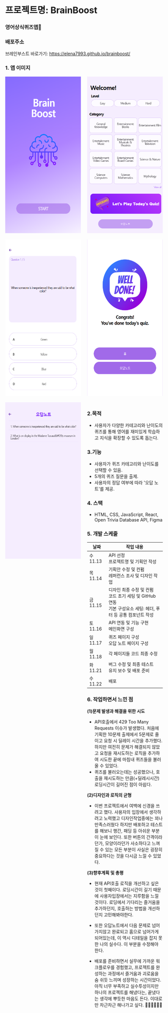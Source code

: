 # 프로젝트명: BrainBoost

### 영어상식퀴즈앱👀

### 배포주소

브레인부스트 바로가기: <https://elena7993.github.io/brainboost/>

### 1. 앱 이미지

<div style="display: grid; grid-template-columns: repeat(2, 1fr); gap: 20px;">
<img src="./public/bb_images/bb_home.png" alt="홈화면" width="300" height="500">
<img src="./public/bb_images/bb_main.png" alt="메인화면" width="300" height="500">
<img src="./public/bb_images/bb_quiz.png" alt="퀴즈화면" width="300" height="500">
<img src="./public/bb_images/bb_feedback.png" alt="피드백화면" width="300" height="500">
<img src="./public/bb_images/bb_ox.png" alt="오답노트화면" width="300" height="500">

<div>

<p style="margin: 20px 0;"></p>

### 2.목적

- 사용자가 다양한 카테고리와 난이도의 퀴즈를 통해 영어를 재미있게 학습하고 지식을 확장할 수 있도록 돕는다.

### 3.기능

- 사용자가 퀴즈 카테고리와 난이도를 선택할 수 있음.
- 5개의 퀴즈 질문을 출제.
- 사용자의 정답 여부에 따라 '오답 노트'를 제공.

### 4. 스택

- HTML, CSS, JavaScript, React, Open Trivia Database API, Figma

### 5. 개발 스케줄

| 날짜     | 작업 내용                                                                                                         |
| -------- | ----------------------------------------------------------------------------------------------------------------- |
| 수 11.13 | API 선정<br>프로젝트명 및 기획안 작성                                                                             |
| 목 11.14 | 기획안 수정 및 컨펌<br>레퍼런스 조사 및 디자인 작업                                                               |
| 금 11.15 | 디자인 최종 수정 및 컨펌<br>코드 초기 세팅 및 GitHub 연동<br>기본 구성요소 세팅: 헤더, 푸터 등 공통 컴포넌트 작성 |
| 토 11.16 | API 연동 및 기능 구현<br>메인화면 구성                                                                            |
| 일 11.17 | 퀴즈 페이지 구성<br>오답 노트 페이지 구성                                                                         |
| 월 11.18 | 각 페이지들 코드 최종 수정                                                                                        |
| 화 11.21 | 버그 수정 및 최종 테스트<br>유지 보수 및 배포 준비                                                                |
| 수 11.22 | 배포                                                                                                              |

### **6. 작업하면서 느낀 점**

**(1)문제 발생과 해결을 위한 시도**

- API호출에서 429 Too Many Requests 이슈가 발생했다.
  처음에 기획한 10문제 출제에서 5문제로 줄이고 요청 시 딜레이 시간을 추가했다. 하지만 여전히 문제가 해결되지 않았고 요청을 재시도하는 로직을 추가하여 시도한 끝에 마침내 퀴즈들을 불러올 수 있었다.
- 퀴즈를 불러오는데는 성공했으나, 호출을 재시도하는 만큼(+딜레시시간) 로딩시간이 길어진 점이 아쉽다.

**(2)디자인과 로직의 균형**

- 이번 프로젝트에서 여백에 신경을 쓰려고 했다. 사용자의 입장에서 생각하려고 노력했고 디자인작업중에는 꾀나 만족스러웠다 하지만 배포하고 테스트를 해보니 행간, 패딩 등 아쉬운 부분이 눈에 보인다. 또한 버튼의 간격이라던가, 모양이라던가 사소하다고 느껴질 수 있는 모든 부분이 사실은 굉장히 중요하다는 것을 다시금 느낄 수 있었다.

**(3)향후계획 및 총평**

- 현재 API호출 로직을 개선하고 싶은 것이 첫째이다. 로딩시간이 길기 때문에 사용자입장에서는 지루함을 느낄 것이다. 로딩에서 기다리는 즐거움을 추가하던지, 호출하는 방법을 개선하던지 고민해봐야한다.

- 또한 오답노트에서 다음 문제로 넘어가지않고 완료되고 홈으로 넘어가게 되어있는데, 이 역시 디테일을 잡지 못한 나의 실수다. 이 부분을 수정해야 한다.

- 배포를 준비하면서 실무에 가까운 워크플로우를 경험했고, 프로젝트를 완성하는 과정에서 즐거움과 괴로움을 숨 쉬듯 느끼며 성장하는 시간이었다. 아직 너무 부족하고 실수투성이지만 하나의 프로젝트를 해냈다는, 끝냈다는 생각에 뿌듯한 마음도 든다. 이대로만 차근차근 해나가고 싶다. 💪🏼💪🏼💪🏼
